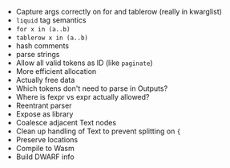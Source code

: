 * Capture args correctly on for and tablerow (really in kwarglist)
* `liquid` tag semantics
* `for x in (a..b)`
* `tablerow x in (a..b)`
* hash comments
* parse strings
* Allow all valid tokens as ID (like `paginate`)
* More efficient allocation
* Actually free data
* Which tokens don't need to parse in Outputs?
* Where is fexpr vs expr actually allowed?
* Reentrant parser
* Expose as library
* Coalesce adjacent Text nodes
* Clean up handling of Text to prevent splitting on `{`
* Preserve locations
* Compile to Wasm
* Build DWARF info
